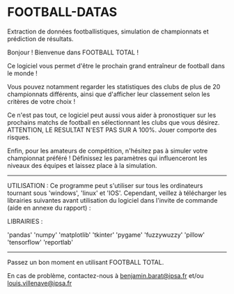 # FOOTBALL-DATAS
Extraction de données footballistiques, simulation de championnats et prédiction de résultats.

Bonjour ! Bienvenue dans FOOTBALL TOTAL !

Ce logiciel vous permet d'être le prochain grand entraîneur de football dans le monde !

Vous pouvez notamment regarder les statistiques des clubs de plus de 20 championnats différents,
ainsi que d'afficher leur classement selon les critères de votre choix !

Ce n'est pas tout, ce logiciel peut aussi vous aider à pronostiquer sur les prochains matchs de football
en sélectionnant les clubs que vous désirez. ATTENTION, LE RESULTAT N'EST PAS SUR A 100%. Jouer comporte des risques.

Enfin, pour les amateurs de compétition, n'hésitez pas à simuler votre championnat préféré ! 
Définissez les paramètres qui influenceront les niveaux des équipes et laissez place à la simulation.

----------------------------------------------------------------

UTILISATION :
Ce programme peut s'utiliser sur tous les ordinateurs tournant sous 'windows', 'linux' et 'IOS'.
Cependant, veillez à télécharger les librairies suivantes avant utilisation du logiciel dans l'invite de commande (aide en annexe du rapport) :

LIBRAIRIES :	

'pandas'
'numpy'
'matplotlib'
'tkinter'
'pygame'
'fuzzywuzzy'
'pillow'
'tensorflow'
'reportlab'

----------------------------------------------------------------

Passez un bon moment en utilisant FOOTBALL TOTAL.

En cas de problème, contactez-nous à benjamin.barat@ipsa.fr et/ou louis.villenave@ipsa.fr
